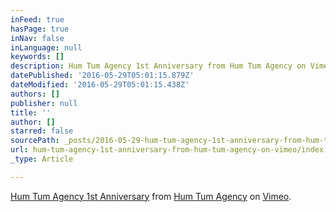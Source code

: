 ```yaml
---
inFeed: true
hasPage: true
inNav: false
inLanguage: null
keywords: []
description: Hum Tum Agency 1st Anniversary from Hum Tum Agency on Vimeo.
datePublished: '2016-05-29T05:01:15.879Z'
dateModified: '2016-05-29T05:01:15.438Z'
authors: []
publisher: null
title: ''
author: []
starred: false
sourcePath: _posts/2016-05-29-hum-tum-agency-1st-anniversary-from-hum-tum-agency-on-vimeo.md
url: hum-tum-agency-1st-anniversary-from-hum-tum-agency-on-vimeo/index.html
_type: Article

---
```

[Hum Tum Agency 1st Anniversary][0] from [Hum Tum Agency][1] on [Vimeo][2].

[0]: https://vimeo.com/121644437
[1]: https://vimeo.com/humtumagency
[2]: https://vimeo.com/